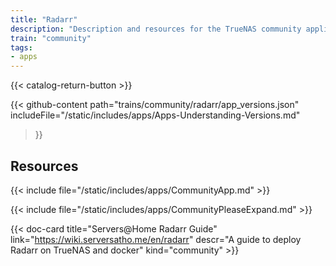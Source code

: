 ```yaml
---
title: "Radarr"
description: "Description and resources for the TrueNAS community application called Radarr."
train: "community"
tags:
- apps
---
```


{{< catalog-return-button >}}

{{< github-content 
    path="trains/community/radarr/app_versions.json"
	includeFile="/static/includes/apps/Apps-Understanding-Versions.md"
>}}

## Resources

{{< include file="/static/includes/apps/CommunityApp.md" >}}

{{< include file="/static/includes/apps/CommunityPleaseExpand.md" >}}

<div class="docs-sections">

{{< doc-card title="Servers@Home Radarr Guide" link="https://wiki.serversatho.me/en/radarr" descr="A guide to deploy Radarr on TrueNAS and docker" kind="community" >}}

</div>
